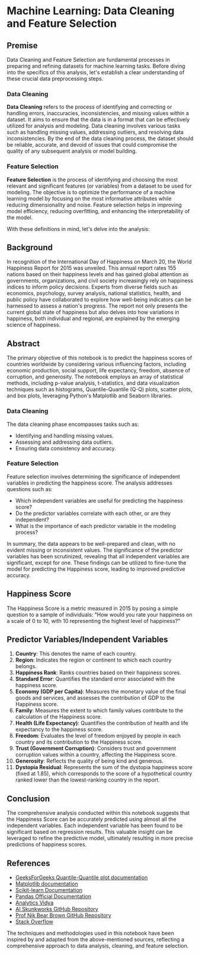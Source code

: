# Machine Learning: Data Cleaning and Feature Selection

## Premise

Data Cleaning and Feature Selection are fundamental processes in preparing and refining datasets for machine learning tasks. Before diving into the specifics of this analysis, let's establish a clear understanding of these crucial data preprocessing steps.

### Data Cleaning

**Data Cleaning** refers to the process of identifying and correcting or handling errors, inaccuracies, inconsistencies, and missing values within a dataset. It aims to ensure that the data is in a format that can be effectively utilized for analysis and modeling. Data cleaning involves various tasks such as handling missing values, addressing outliers, and resolving data inconsistencies. By the end of the data cleaning process, the dataset should be reliable, accurate, and devoid of issues that could compromise the quality of any subsequent analysis or model building.

### Feature Selection

**Feature Selection** is the process of identifying and choosing the most relevant and significant features (or variables) from a dataset to be used for modeling. The objective is to optimize the performance of a machine learning model by focusing on the most informative attributes while reducing dimensionality and noise. Feature selection helps in improving model efficiency, reducing overfitting, and enhancing the interpretability of the model.

With these definitions in mind, let's delve into the analysis:

## Background

In recognition of the International Day of Happiness on March 20, the World Happiness Report for 2015 was unveiled. This annual report rates 155 nations based on their happiness levels and has gained global attention as governments, organizations, and civil society increasingly rely on happiness indices to inform policy decisions. Experts from diverse fields such as economics, psychology, survey analysis, national statistics, health, and public policy have collaborated to explore how well-being indicators can be harnessed to assess a nation's progress. The report not only presents the current global state of happiness but also delves into how variations in happiness, both individual and regional, are explained by the emerging science of happiness.

## Abstract

The primary objective of this notebook is to predict the happiness scores of countries worldwide by considering various influencing factors, including economic production, social support, life expectancy, freedom, absence of corruption, and generosity. The notebook employs an array of statistical methods, including p-value analysis, t-statistics, and data visualization techniques such as histograms, Quantile-Quantile (Q-Q) plots, scatter plots, and box plots, leveraging Python's Matplotlib and Seaborn libraries.

### Data Cleaning

The data cleaning phase encompasses tasks such as:
- Identifying and handling missing values.
- Assessing and addressing data outliers.
- Ensuring data consistency and accuracy.

### Feature Selection

Feature selection involves determining the significance of independent variables in predicting the happiness score. The analysis addresses questions such as:
- Which independent variables are useful for predicting the happiness score?
- Do the predictor variables correlate with each other, or are they independent?
- What is the importance of each predictor variable in the modeling process?

In summary, the data appears to be well-prepared and clean, with no evident missing or inconsistent values. The significance of the predictor variables has been scrutinized, revealing that all independent variables are significant, except for one. These findings can be utilized to fine-tune the model for predicting the Happiness score, leading to improved predictive accuracy.

## Happiness Score

The Happiness Score is a metric measured in 2015 by posing a simple question to a sample of individuals: "How would you rate your happiness on a scale of 0 to 10, with 10 representing the highest level of happiness?"

## Predictor Variables/Independent Variables

1. **Country**: This denotes the name of each country.
2. **Region**: Indicates the region or continent to which each country belongs.
3. **Happiness Rank**: Ranks countries based on their happiness scores.
4. **Standard Error**: Quantifies the standard error associated with the happiness score.
5. **Economy (GDP per Capita)**: Measures the monetary value of the final goods and services, and assesses the contribution of GDP to the Happiness score.
6. **Family**: Measures the extent to which family values contribute to the calculation of the Happiness score.
7. **Health (Life Expectancy)**: Quantifies the contribution of health and life expectancy to the happiness score.
8. **Freedom**: Evaluates the level of freedom enjoyed by people in each country and its contribution to the Happiness score.
9. **Trust (Government Corruption)**: Considers trust and government corruption values within a country, affecting the Happiness score.
10. **Generosity**: Reflects the quality of being kind and generous.
11. **Dystopia Residual**: Represents the sum of the dystopia happiness score (fixed at 1.85), which corresponds to the score of a hypothetical country ranked lower than the lowest-ranking country in the report.

## Conclusion

The comprehensive analysis conducted within this notebook suggests that the Happiness Score can be accurately predicted using almost all the independent variables. Each independent variable has been found to be significant based on regression results. This valuable insight can be leveraged to refine the predictive model, ultimately resulting in more precise predictions of happiness scores.

## References

- [GeeksForGeeks Quantile-Quantile plot documentation](https://www.geeksforgeeks.org/qqplot-quantile-quantile-plot-in-python/)
- [Matplotlib documentation](https://matplotlib.org/)
- [Scikit-learn Documentation](https://scikit-learn.org/stable/documentation.html)
- [Pandas Official Documentation](https://pandas.pydata.org/pandas-docs/stable/index.html)
- [Analytics Vidya](https://www.analyticsvidhya.com/)
- [AI Skunkworks GitHub Repository](https://github.com/aiskunks/Skunks_Skool)
- [Prof Nik Bear Brown GitHub Repository](https://github.com/nikbearbrown/)
- [Stack Overflow](https://stackoverflow.com/)

The techniques and methodologies used in this notebook have been inspired by and adapted from the above-mentioned sources, reflecting a comprehensive approach to data analysis, cleaning, and feature selection.
